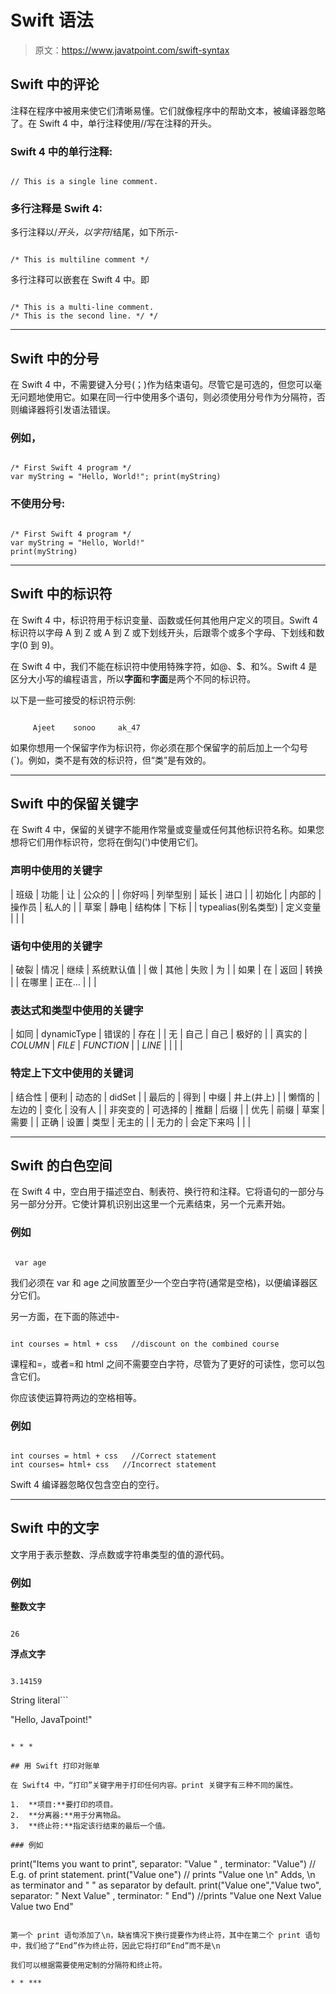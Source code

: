 # Swift 语法

> 原文：<https://www.javatpoint.com/swift-syntax>

## Swift 中的评论

注释在程序中被用来使它们清晰易懂。它们就像程序中的帮助文本，被编译器忽略了。在 Swift 4 中，单行注释使用//写在注释的开头。

### Swift 4 中的单行注释:

```

// This is a single line comment.

```

### 多行注释是 Swift 4:

多行注释以/*开头，以字符*/结尾，如下所示-

```

/* This is multiline comment */

```

多行注释可以嵌套在 Swift 4 中。即

```

/* This is a multi-line comment.
/* This is the second line. */ */

```

* * *

## Swift 中的分号

在 Swift 4 中，不需要键入分号(；)作为结束语句。尽管它是可选的，但您可以毫无问题地使用它。如果在同一行中使用多个语句，则必须使用分号作为分隔符，否则编译器将引发语法错误。

### 例如，

```

/* First Swift 4 program */
var myString = "Hello, World!"; print(myString)

```

### 不使用分号:

```

/* First Swift 4 program */
var myString = "Hello, World!"
print(myString)

```

* * *

## Swift 中的标识符

在 Swift 4 中，标识符用于标识变量、函数或任何其他用户定义的项目。Swift 4 标识符以字母 A 到 Z 或 A 到 Z 或下划线开头，后跟零个或多个字母、下划线和数字(0 到 9)。

在 Swift 4 中，我们不能在标识符中使用特殊字符，如@、$、和%。Swift 4 是区分大小写的编程语言，所以**字面**和**字面**是两个不同的标识符。

以下是一些可接受的标识符示例:

```

     Ajeet    sonoo     ak_47

```

如果你想用一个保留字作为标识符，你必须在那个保留字的前后加上一个勾号(`)。例如，类不是有效的标识符，但“类”是有效的。

* * *

## Swift 中的保留关键字

在 Swift 4 中，保留的关键字不能用作常量或变量或任何其他标识符名称。如果您想将它们用作标识符，您将在倒勾(')中使用它们。

### 声明中使用的关键字

| 班级 | 功能 | 让 | 公众的 |
| 你好吗 | 列举型别 | 延长 | 进口 |
| 初始化 | 内部的 | 操作员 | 私人的 |
| 草案 | 静电 | 结构体 | 下标 |
| typealias(别名类型) | 定义变量 |  |  |

### 语句中使用的关键字

| 破裂 | 情况 | 继续 | 系统默认值 |
| 做 | 其他 | 失败 | 为 |
| 如果 | 在 | 返回 | 转换 |
| 在哪里 | 正在… |  |  |

### 表达式和类型中使用的关键字

| 如同 | dynamicType | 错误的 | 存在 |
| 无 | 自己 | 自己 | 极好的 |
| 真实的 | _COLUMN_ | _FILE_ | _FUNCTION_ |
| _LINE_ |  |  |  |

### 特定上下文中使用的关键词

| 结合性 | 便利 | 动态的 | didSet |
| 最后的 | 得到 | 中缀 | 井上(井上) |
| 懒惰的 | 左边的 | 变化 | 没有人 |
| 非突变的 | 可选择的 | 推翻 | 后缀 |
| 优先 | 前缀 | 草案 | 需要 |
| 正确 | 设置 | 类型 | 无主的 |
| 无力的 | 会定下来吗 |  |  |

* * *

## Swift 的白色空间

在 Swift 4 中，空白用于描述空白、制表符、换行符和注释。它将语句的一部分与另一部分分开。它使计算机识别出这里一个元素结束，另一个元素开始。

### 例如

```

 var age

```

我们必须在 var 和 age 之间放置至少一个空白字符(通常是空格)，以便编译器区分它们。

另一方面，在下面的陈述中-

```

int courses = html + css   //discount on the combined course

```

课程和=，或者=和 html 之间不需要空白字符，尽管为了更好的可读性，您可以包含它们。

你应该使运算符两边的空格相等。

### 例如

```

int courses = html + css   //Correct statement 
int courses= html+ css   //Incorrect statement

```

Swift 4 编译器忽略仅包含空白的空行。

* * *

## Swift 中的文字

文字用于表示整数、浮点数或字符串类型的值的源代码。

### 例如

**整数文字**

```

26

```

**浮点文字**

```

3.14159

```

String literal```

"Hello, JavaTpoint!"

```

* * *

## 用 Swift 打印对账单

在 Swift4 中，“打印”关键字用于打印任何内容。print 关键字有三种不同的属性。

1.  **项目:**要打印的项目。
2.  **分离器:**用于分离物品。
3.  **终止符:**指定该行结束的最后一个值。

### 例如

```

print("Items you want to print", separator: "Value " , terminator: "Value")
// E.g. of print statement.
print("Value one")
// prints "Value one \n" Adds, \n as terminator and " " as separator by
default.
print("Value one","Value two", separator: " Next Value" , terminator: " End")
//prints "Value one Next Value Value two End"

```

第一个 print 语句添加了\n，缺省情况下换行提要作为终止符，其中在第二个 print 语句中，我们给了“End”作为终止符，因此它将打印“End”而不是\n

我们可以根据需要使用定制的分隔符和终止符。

* * ***
